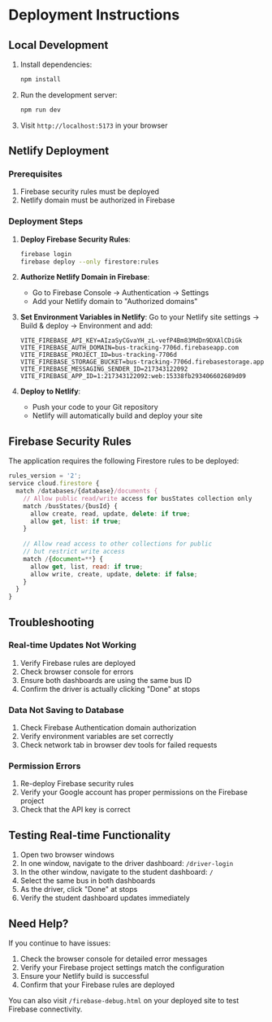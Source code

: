 # Deployment Instructions

## Local Development

1. Install dependencies:
   ```bash
   npm install
   ```

2. Run the development server:
   ```bash
   npm run dev
   ```

3. Visit `http://localhost:5173` in your browser

## Netlify Deployment

### Prerequisites
1. Firebase security rules must be deployed
2. Netlify domain must be authorized in Firebase

### Deployment Steps

1. **Deploy Firebase Security Rules**:
   ```bash
   firebase login
   firebase deploy --only firestore:rules
   ```

2. **Authorize Netlify Domain in Firebase**:
   - Go to Firebase Console → Authentication → Settings
   - Add your Netlify domain to "Authorized domains"

3. **Set Environment Variables in Netlify**:
   Go to your Netlify site settings → Build & deploy → Environment and add:
   ```
   VITE_FIREBASE_API_KEY=AIzaSyCGvaYH_zL-vefP4Bm83MdDn9DXAlCDiGk
   VITE_FIREBASE_AUTH_DOMAIN=bus-tracking-7706d.firebaseapp.com
   VITE_FIREBASE_PROJECT_ID=bus-tracking-7706d
   VITE_FIREBASE_STORAGE_BUCKET=bus-tracking-7706d.firebasestorage.app
   VITE_FIREBASE_MESSAGING_SENDER_ID=217343122092
   VITE_FIREBASE_APP_ID=1:217343122092:web:15338fb293406602689d09
   ```

4. **Deploy to Netlify**:
   - Push your code to your Git repository
   - Netlify will automatically build and deploy your site

## Firebase Security Rules

The application requires the following Firestore rules to be deployed:

```javascript
rules_version = '2';
service cloud.firestore {
  match /databases/{database}/documents {
    // Allow public read/write access for busStates collection only
    match /busStates/{busId} {
      allow create, read, update, delete: if true;
      allow get, list: if true;
    }
    
    // Allow read access to other collections for public
    // but restrict write access
    match /{document=**} {
      allow get, list, read: if true;
      allow write, create, update, delete: if false;
    }
  }
}
```

## Troubleshooting

### Real-time Updates Not Working
1. Verify Firebase rules are deployed
2. Check browser console for errors
3. Ensure both dashboards are using the same bus ID
4. Confirm the driver is actually clicking "Done" at stops

### Data Not Saving to Database
1. Check Firebase Authentication domain authorization
2. Verify environment variables are set correctly
3. Check network tab in browser dev tools for failed requests

### Permission Errors
1. Re-deploy Firebase security rules
2. Verify your Google account has proper permissions on the Firebase project
3. Check that the API key is correct

## Testing Real-time Functionality

1. Open two browser windows
2. In one window, navigate to the driver dashboard: `/driver-login`
3. In the other window, navigate to the student dashboard: `/`
4. Select the same bus in both dashboards
5. As the driver, click "Done" at stops
6. Verify the student dashboard updates immediately

## Need Help?

If you continue to have issues:

1. Check the browser console for detailed error messages
2. Verify your Firebase project settings match the configuration
3. Ensure your Netlify build is successful
4. Confirm that your Firebase rules are deployed

You can also visit `/firebase-debug.html` on your deployed site to test Firebase connectivity.